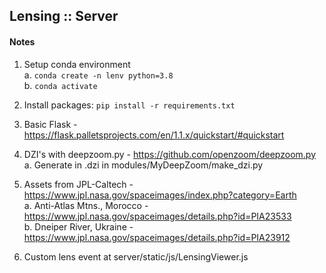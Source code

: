## Lensing :: Server

#### Notes

1. Setup conda environment
<br>a. `conda create -n lenv python=3.8`
<br>b. `conda activate`

2. Install packages: `pip install -r requirements.txt`

3. Basic Flask - https://flask.palletsprojects.com/en/1.1.x/quickstart/#quickstart

4. DZI's with deepzoom.py - https://github.com/openzoom/deepzoom.py
<br>a. Generate in .dzi in modules/MyDeepZoom/make_dzi.py
    
5. Assets from JPL-Caltech - https://www.jpl.nasa.gov/spaceimages/index.php?category=Earth
<br>a. Anti-Atlas Mtns., Morocco - https://www.jpl.nasa.gov/spaceimages/details.php?id=PIA23533
<br>b. Dneiper River, Ukraine - https://www.jpl.nasa.gov/spaceimages/details.php?id=PIA23912

6. Custom lens event at server/static/js/LensingViewer.js